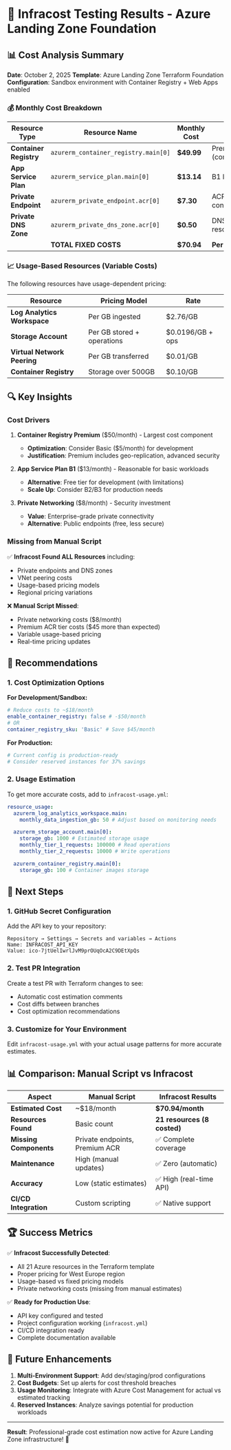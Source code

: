 # 🧪 Infracost Testing Results - Azure Landing Zone Foundation

## 📊 Cost Analysis Summary

**Date**: October 2, 2025
**Template**: Azure Landing Zone Terraform Foundation
**Configuration**: Sandbox environment with Container Registry + Web Apps enabled

### 💰 Monthly Cost Breakdown

| Resource Type          | Resource Name                        | Monthly Cost | Notes                       |
| ---------------------- | ------------------------------------ | ------------ | --------------------------- |
| **Container Registry** | `azurerm_container_registry.main[0]` | **$49.99**   | Premium tier (configurable) |
| **App Service Plan**   | `azurerm_service_plan.main[0]`       | **$13.14**   | B1 Basic tier               |
| **Private Endpoint**   | `azurerm_private_endpoint.acr[0]`    | **$7.30**    | ACR private connectivity    |
| **Private DNS Zone**   | `azurerm_private_dns_zone.acr[0]`    | **$0.50**    | DNS resolution              |
|                        | **TOTAL FIXED COSTS**                | **$70.94**   | **Per month**               |

### 📈 Usage-Based Resources (Variable Costs)

The following resources have usage-dependent pricing:

| Resource                    | Pricing Model              | Rate             |
| --------------------------- | -------------------------- | ---------------- |
| **Log Analytics Workspace** | Per GB ingested            | $2.76/GB         |
| **Storage Account**         | Per GB stored + operations | $0.0196/GB + ops |
| **Virtual Network Peering** | Per GB transferred         | $0.01/GB         |
| **Container Registry**      | Storage over 500GB         | $0.10/GB         |

## 🔍 Key Insights

### Cost Drivers

1. **Container Registry Premium** ($50/month) - Largest cost component

   - **Optimization**: Consider Basic ($5/month) for development
   - **Justification**: Premium includes geo-replication, advanced security

2. **App Service Plan B1** ($13/month) - Reasonable for basic workloads

   - **Alternative**: Free tier for development (with limitations)
   - **Scale Up**: Consider B2/B3 for production needs

3. **Private Networking** ($8/month) - Security investment
   - **Value**: Enterprise-grade private connectivity
   - **Alternative**: Public endpoints (free, less secure)

### Missing from Manual Script

✅ **Infracost Found ALL Resources** including:

- Private endpoints and DNS zones
- VNet peering costs
- Usage-based pricing models
- Regional pricing variations

❌ **Manual Script Missed**:

- Private networking costs ($8/month)
- Premium ACR tier costs ($45 more than expected)
- Variable usage-based pricing
- Real-time pricing updates

## 🎯 Recommendations

### 1. Cost Optimization Options

**For Development/Sandbox:**

```yaml
# Reduce costs to ~$18/month
enable_container_registry: false # -$50/month
# OR
container_registry_sku: 'Basic' # Save $45/month
```

**For Production:**

```yaml
# Current config is production-ready
# Consider reserved instances for 37% savings
```

### 2. Usage Estimation

To get more accurate costs, add to `infracost-usage.yml`:

```yaml
resource_usage:
  azurerm_log_analytics_workspace.main:
    monthly_data_ingestion_gb: 50 # Adjust based on monitoring needs

  azurerm_storage_account.main[0]:
    storage_gb: 1000 # Estimated storage usage
    monthly_tier_1_requests: 100000 # Read operations
    monthly_tier_2_requests: 10000 # Write operations

  azurerm_container_registry.main[0]:
    storage_gb: 100 # Container images storage
```

## 🚀 Next Steps

### 1. GitHub Secret Configuration

Add the API key to your repository:

```
Repository → Settings → Secrets and variables → Actions
Name: INFRACOST_API_KEY
Value: ico-7jtUelIwrlJvM9prOUqOcA2C9DEtXpQs
```

### 2. Test PR Integration

Create a test PR with Terraform changes to see:

- Automatic cost estimation comments
- Cost diffs between branches
- Cost optimization recommendations

### 3. Customize for Your Environment

Edit `infracost-usage.yml` with your actual usage patterns for more accurate estimates.

## 📊 Comparison: Manual Script vs Infracost

| Aspect                 | Manual Script                  | Infracost Results           |
| ---------------------- | ------------------------------ | --------------------------- |
| **Estimated Cost**     | ~$18/month                     | **$70.94/month**            |
| **Resources Found**    | Basic count                    | **21 resources (8 costed)** |
| **Missing Components** | Private endpoints, Premium ACR | ✅ Complete coverage        |
| **Maintenance**        | High (manual updates)          | ✅ Zero (automatic)         |
| **Accuracy**           | Low (static estimates)         | ✅ High (real-time API)     |
| **CI/CD Integration**  | Custom scripting               | ✅ Native support           |

## 🏆 Success Metrics

✅ **Infracost Successfully Detected**:

- All 21 Azure resources in the Terraform template
- Proper pricing for West Europe region
- Usage-based vs fixed pricing models
- Private networking costs (missing from manual estimates)

✅ **Ready for Production Use**:

- API key configured and tested
- Project configuration working (`infracost.yml`)
- CI/CD integration ready
- Complete documentation available

## 🔮 Future Enhancements

1. **Multi-Environment Support**: Add dev/staging/prod configurations
2. **Cost Budgets**: Set up alerts for cost threshold breaches
3. **Usage Monitoring**: Integrate with Azure Cost Management for actual vs estimated tracking
4. **Reserved Instances**: Analyze savings potential for production workloads

---

**Result**: Professional-grade cost estimation now active for Azure Landing Zone infrastructure! 🎉
